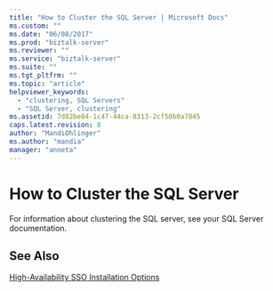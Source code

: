 ```yaml
---
title: "How to Cluster the SQL Server | Microsoft Docs"
ms.custom: ""
ms.date: "06/08/2017"
ms.prod: "biztalk-server"
ms.reviewer: ""
ms.service: "biztalk-server"
ms.suite: ""
ms.tgt_pltfrm: ""
ms.topic: "article"
helpviewer_keywords: 
  - "clustering, SQL Servers"
  - "SQL Server, clustering"
ms.assetid: 7d82be84-1c47-44ca-8313-2cf50b0a7845
caps.latest.revision: 8
author: "MandiOhlinger"
ms.author: "mandia"
manager: "anneta"
---
```

# How to Cluster the SQL Server
For information about clustering the SQL server, see your SQL Server documentation.  
  
## See Also  
 [High-Availability SSO Installation Options](../core/high-availability-sso-installation-options.md)